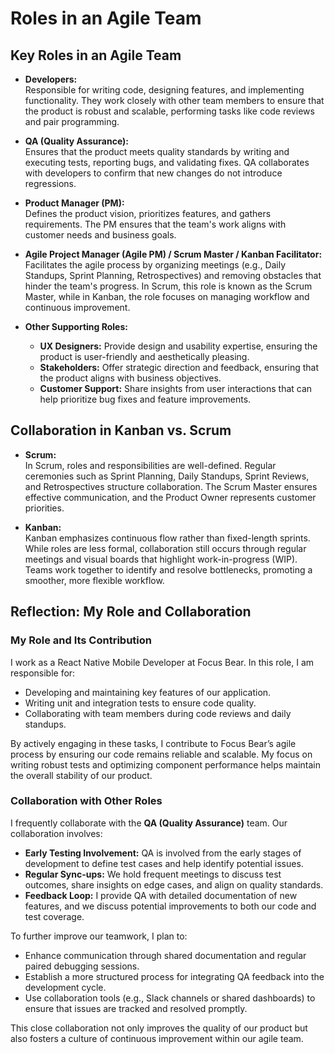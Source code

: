 # Roles in an Agile Team

## Key Roles in an Agile Team

- **Developers:**  
  Responsible for writing code, designing features, and implementing
  functionality. They work closely with other team members to ensure that the
  product is robust and scalable, performing tasks like code reviews and pair
  programming.

- **QA (Quality Assurance):**  
  Ensures that the product meets quality standards by writing and executing
  tests, reporting bugs, and validating fixes. QA collaborates with developers
  to confirm that new changes do not introduce regressions.

- **Product Manager (PM):**  
  Defines the product vision, prioritizes features, and gathers requirements.
  The PM ensures that the team's work aligns with customer needs and business
  goals.

- **Agile Project Manager (Agile PM) / Scrum Master / Kanban Facilitator:**  
  Facilitates the agile process by organizing meetings (e.g., Daily Standups,
  Sprint Planning, Retrospectives) and removing obstacles that hinder the team's
  progress. In Scrum, this role is known as the Scrum Master, while in Kanban,
  the role focuses on managing workflow and continuous improvement.

- **Other Supporting Roles:**
  - **UX Designers:** Provide design and usability expertise, ensuring the
    product is user-friendly and aesthetically pleasing.
  - **Stakeholders:** Offer strategic direction and feedback, ensuring that the
    product aligns with business objectives.
  - **Customer Support:** Share insights from user interactions that can help
    prioritize bug fixes and feature improvements.

## Collaboration in Kanban vs. Scrum

- **Scrum:**  
  In Scrum, roles and responsibilities are well-defined. Regular ceremonies such
  as Sprint Planning, Daily Standups, Sprint Reviews, and Retrospectives
  structure collaboration. The Scrum Master ensures effective communication, and
  the Product Owner represents customer priorities.

- **Kanban:**  
  Kanban emphasizes continuous flow rather than fixed-length sprints. While
  roles are less formal, collaboration still occurs through regular meetings and
  visual boards that highlight work-in-progress (WIP). Teams work together to
  identify and resolve bottlenecks, promoting a smoother, more flexible
  workflow.

## Reflection: My Role and Collaboration

### My Role and Its Contribution

I work as a React Native Mobile Developer at Focus Bear. In this role, I am
responsible for:

- Developing and maintaining key features of our application.
- Writing unit and integration tests to ensure code quality.
- Collaborating with team members during code reviews and daily standups.

By actively engaging in these tasks, I contribute to Focus Bear’s agile process
by ensuring our code remains reliable and scalable. My focus on writing robust
tests and optimizing component performance helps maintain the overall stability
of our product.

### Collaboration with Other Roles

I frequently collaborate with the **QA (Quality Assurance)** team. Our
collaboration involves:

- **Early Testing Involvement:** QA is involved from the early stages of
  development to define test cases and help identify potential issues.
- **Regular Sync-ups:** We hold frequent meetings to discuss test outcomes,
  share insights on edge cases, and align on quality standards.
- **Feedback Loop:** I provide QA with detailed documentation of new features,
  and we discuss potential improvements to both our code and test coverage.

To further improve our teamwork, I plan to:

- Enhance communication through shared documentation and regular paired
  debugging sessions.
- Establish a more structured process for integrating QA feedback into the
  development cycle.
- Use collaboration tools (e.g., Slack channels or shared dashboards) to ensure
  that issues are tracked and resolved promptly.

This close collaboration not only improves the quality of our product but also
fosters a culture of continuous improvement within our agile team.
